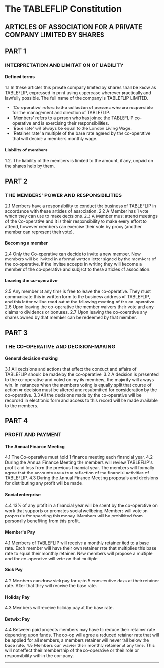 # The TABLEFLIP Constitution

## ARTICLES OF ASSOCIATION FOR A PRIVATE COMPANY LIMITED BY SHARES

## PART 1
### INTERPRETATION AND LIMITATION OF LIABILITY

#### Defined terms

1.1 In these articles this private company limited by shares shall be know as TABLEFLIP, expressed in print using uppercase wherever practically and lawfully possible. The full name of the company is TABLEFLIP LIMITED.

* 'Co-operative' refers to the collection of persons who are responsible for the management and direction of TABLEFLIP.
* 'Members' refers to a person who has joined the TABLEFLIP co-operative and is exercising their responsibilities.
* 'Base rate' will always be equal to the London Living Wage.
* 'Retainer rate' a multiple of the base rate agreed by the co-operative that will decide a members monthly wage.

#### Liability of members

1.2. The liability of the members is limited to the amount, if any, unpaid on the shares help by them.

## PART 2
### THE MEMBERS' POWER AND RESPONSIBILITIES

2.1 Members have a responsibility to conduct the business of TABLEFLIP in accordance with these articles of association.
2.2 A Member has 1 vote which they can use to make decisions.
2.3 A Member must attend meetings of the Co-operative and it is their responsibility to make every effort to attend, however members can exercise their vote by proxy (another member can represent their vote).

#### Becoming a member

2.4 Only the Co-operative can decide to invite a new member. New members will be invited in a formal written letter signed by the members of the co-operative. If the invitee accepts in writing they will become a member of the co-operative and subject to these articles of association.

#### Leaving the co-operative

2.5 Any member at any time is free to leave the co-operative. They must communicate this in written form to the business address of TABLEFLIP, and this letter will be read out at the following meeting of the co-operative.
2.6 Upon leaving the co-operative the member waivers their vote and any claims to dividends or bonuses.
2.7 Upon leaving the co-operative any shares owned by that member can be redeemed by that member.

## PART 3
### THE CO-OPERATIVE AND DECISION-MAKING

#### General decision-making

3.1 All decisions and actions that effect the conduct and affairs of TABLEFLIP should be made by the co-operative.
3.2 A decision is presented to the co-operative and voted on my its members, the majority will always win. In instances when the members voting is equally split that course of action or decision must be altered and resubmitted for consideration by the co-operative.
3.3 All the decisions made by the co-operative will be recorded in electronic form and access to this record will be made available to the members.

## PART 4
### PROFIT AND PAYMENT

#### The Annual Finance Meeting

4.1 The Co-operative must hold 1 finance meeting each financial year.
4.2 During the Annual Finance Meeting the members will review TABLEFLIP's profit and loss from the previous financial year. The members will formally agree that the accounts are a true reflection of the financial activities of TABLEFLIP.
4.3 During the Annual Finance Meeting proposals and decisions for distributing any profit will be made.

#### Social enterprise

4.4 13% of any profit in a financial year will be spent by the co-operative on work that supports or promotes social wellbeing. Members will vote on proposals for spending this money. Members will be prohibited from personally benefiting from this profit.

#### Member's Pay

4.1 Members of TABLEFLIP will receive a monthly retainer tied to a base rate. Each member will have their own retainer rate that multiplies this base rate to equal their monthly retainer. New members will propose a multiple and the co-operative will vote on that multiple.

#### Sick Pay

4.2 Members can draw sick pay for upto 5 consecutive days at their retainer rate. After that they will receive the base rate.

#### Holiday Pay

4.3 Members will receive holiday pay at the base rate.

#### Betwixt Pay

4.4 Between paid projects members may have to reduce their retainer rate depending upon funds. The co-op will agree a reduced retainer rate that will be applied for all members, a members retainer will never fall below the base rate.
4.5 Members can wavier their monthly retainer at any time. This will not effect their membership of the co-operative or their role or responsibility within the company.

----
